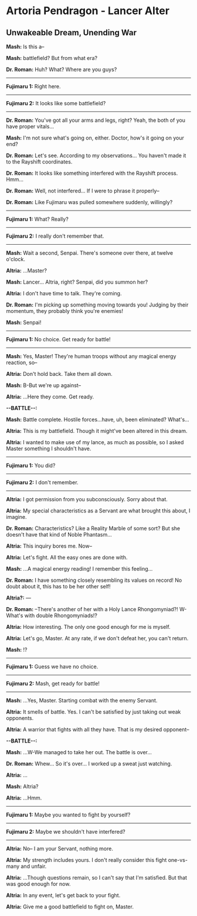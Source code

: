 # Artoria Pendragon - Lancer Alter

## Unwakeable Dream, Unending War

**Mash:**
Is this a&ndash;

 
**Mash:**
battlefield?
But from what era?

 
**Dr. Roman:**
Huh? What?
Where are you guys?

 

---

**Fujimaru 1:**
Right here.

---

**Fujimaru 2:**
It looks like some battlefield?
 


---
 
**Dr. Roman:**
You've got all your arms and legs, right?
Yeah, the both of you have proper vitals...

 
**Mash:**
I'm not sure what's going on, either.
Doctor, how's it going on your end?

 
**Dr. Roman:**
Let's see. According to my observations...
You haven't made it to the Rayshift coordinates.

 
**Dr. Roman:**
It looks like something interfered with the Rayshift process. Hmm...

 
**Dr. Roman:**
Well, not interfered...
If I were to phrase it properly&ndash;

 
**Dr. Roman:**
Like Fujimaru was pulled somewhere suddenly, willingly?

 

---

**Fujimaru 1:**
What? Really?

---

**Fujimaru 2:**
I really don't remember that.
 


---
 
**Mash:**
Wait a second, Senpai.
There's someone over there, at twelve o'clock.

 
**Altria:**
...Master?

 
**Mash:**
Lancer... Altria, right?
Senpai, did you summon her?

 
**Altria:**
I don't have time to talk.
They're coming.

 
**Dr. Roman:**
I'm picking up something moving towards you!
Judging by their momentum, they probably think you're enemies!

 
**Mash:**
Senpai!

 

---

**Fujimaru 1:**
No choice. Get ready for battle!
 


---
 
**Mash:**
Yes, Master! They're human troops without any magical energy reaction, so&ndash;

 
**Altria:**
Don't hold back.
Take them all down.

 
**Mash:**
B-But we're up against&ndash;

 
**Altria:**
...Here they come. Get ready.


**--BATTLE--:**

**Mash:**
Battle complete.
Hostile forces...have, uh, been eliminated? What's...

 
**Altria:**
This is my battlefield.
Though it might've been altered in this dream.

 
**Altria:**
I wanted to make use of my lance, as much as possible,
so I asked Master something I shouldn't have.

 

---

**Fujimaru 1:**
You did?

---

**Fujimaru 2:**
I don't remember.
 


---
 
**Altria:**
I got permission from you subconsciously.
Sorry about that.

 
**Altria:**
My special characteristics as a Servant are what brought this about, I imagine.

 
**Dr. Roman:**
Characteristics? Like a Reality Marble of some sort?
But she doesn't have that kind of Noble Phantasm...

 
**Altria:**
This inquiry bores me.
Now&ndash;

 
**Altria:**
Let's fight.
All the easy ones are done with.

 
**Mash:**
...A magical energy reading! I remember this feeling...

 
**Dr. Roman:**
I have something closely resembling its values on record!
No doubt about it, this has to be her other self!

 
**Altria?:**
&mdash;

 
**Dr. Roman:**
&ndash;There's another of her with a Holy Lance Rhongomyniad?! W-What's with double Rhongomyniads!?

 
**Altria:**
How interesting.
The only one good enough for me is myself.

 
**Altria:**
Let's go, Master.
At any rate, if we don't defeat her, you can't return.

 
**Mash:**
!?

 

---

**Fujimaru 1:**
Guess we have no choice.

---

**Fujimaru 2:**
Mash, get ready for battle!
 


---
 
**Mash:**
...Yes, Master.
Starting combat with the enemy Servant.

 
**Altria:**
It smells of battle. Yes. I can't be satisfied by just taking out weak opponents.

 
**Altria:**
A warrior that fights with all they have.
That is my desired opponent&ndash;


**--BATTLE--:**

**Mash:**
...W-We managed to take her out.
The battle is over...

 
**Dr. Roman:**
Whew... So it's over...
I worked up a sweat just watching.

 
**Altria:**
...

 
**Mash:**
Altria?

 
**Altria:**
...Hmm.

 

---

**Fujimaru 1:**
Maybe you wanted to fight by yourself?

---

**Fujimaru 2:**
Maybe we shouldn't have interfered?
 


---
 
**Altria:**
No&ndash;
I am your Servant, nothing more.

 
**Altria:**
My strength includes yours.
I don't really consider this fight one-vs-many and unfair.

 
**Altria:**
...Though questions remain, so I can't say that I'm satisfied. But that was good enough for now.

 
**Altria:**
In any event, let's get back to your fight.

 
**Altria:**
Give me a good battlefield to fight on,
Master.



